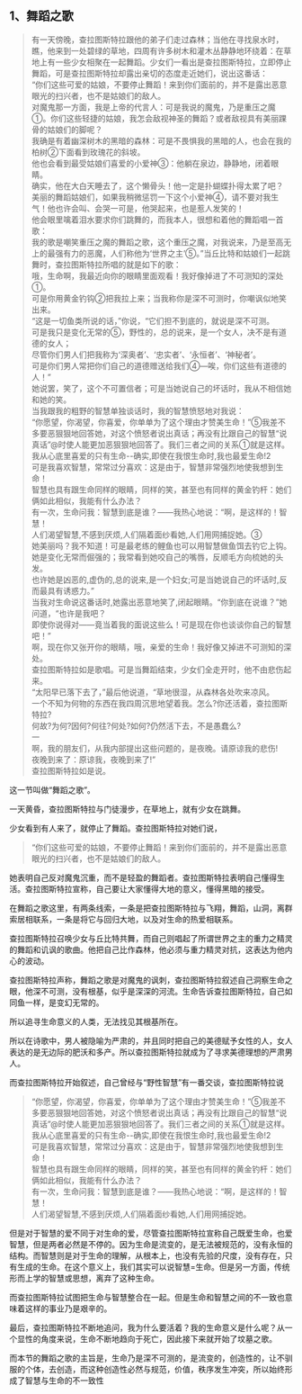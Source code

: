 <h2>1、舞蹈之歌</h2><blockquote data-pid="IouJq_J_">有一天傍晚，查拉图斯特拉跟他的弟子们走过森林；当他在寻找泉水时，瞧，他来到一处碧绿的草地，四周有许多树木和灌木丛静静地环绕着：在草地上有一些少女相聚在一起舞蹈。少女们一看出是查拉图斯特拉，立即停止舞蹈，可是查拉图斯特拉却露出亲切的态度走近她们，说出这番话：<br>“你们这些可爱的姑娘，不要停止舞蹈！来到你们面前的，并不是露出恶意眼光的扫兴者，也不是姑娘们的敌人。<br>对魔鬼那一方面，我是上帝的代言人：可是我说的魔鬼，乃是重压之魔①。你们这些轻捷的姑娘，我怎会敌视神圣的舞蹈？或者敌视具有美丽踝骨的姑娘们的脚呢？<br>我确是有着幽深树木的黑暗的森林：可是不畏惧我的黑暗的人，也会在我的柏树②下面看到玫瑰花的斜坡。<br>他也会看到最受姑娘们喜爱的小爱神③：他躺在泉边，静静地，闭着眼睛。<br>确实，他在大白天睡去了，这个懒骨头！他一定是扑蝴蝶扑得太累了吧？<br>美丽的舞蹈姑娘们，如果我稍微惩罚一下这个小爱神④，请不要对我生气！他也许会叫、会哭一可是，他哭起来，也是惹人发笑的！<br>他会眼里噙着泪水要求你们跳舞的，而我本人，很想和着他的舞蹈唱一首歌：<br>我的歌是嘲笑重压之魔的舞蹈之歌，这个重压之魔，对我说来，乃是至高无上的最强有力的恶魔，人们称他为‘世界之主’⑤。”当丘比特和姑娘们一起跳舞时，查拉图斯特拉所唱的就是如下的歌：<br>哦，生命啊，我最近向你的眼睛里面观看！我好像掉进了不可测知的深处①。<br>可是你用黄金钓钩②把我拉上来；当我称你是深不可测时，你嘲讽似地笑出来。<br>“这是一切鱼类所说的话，”你说，“它们担不到底的，就说是深不可测。<br>可是我只是变化无常的⑤，野性的，总的说来，是一个女人，决不是有道德的女人；<br>尽管你们男人们把我称为‘深奥者’、‘忠实者’、‘永恒者’、‘神秘者’。<br>可是你们男人常把你们自己的道德赠送给我们④—唉，你们这些有道德的人！”<br>她说罢，笑了，这个不可置信者；可是当她说自己的坏话时，我从不相信她和她的笑。<br>当我跟我的粗野的智慧单独谈话时，我的智慧愤怒地对我说：<br>“你愿望，你渴望，你喜爱，你单单为了这个理由才赞美生命！”⑤我差不多要恶狠狠地回答她，对这个愤怒者说出真话；再没有比跟自己的智慧“说真话”@时使人能更加恶狠狠地回答了。我们三者之间的关系①就是这样。我从心底里喜爱的只有生命--确实,即使在我恨生命时,我也最爱生命!2<br>可是我喜欢智慧，常常过分喜欢：这是由于，智慧非常强烈地使我想到生命！<br>智慧也具有跟生命同样的眼睛，同样的笑，甚至也有同样的黄金钓杆：她们俩如此相似，我能有什么办法？<br>有一次，生命问我：智慧到底是谁？——我热心地说：“啊，是这样的！智慧！<br>人们渴望智慧,不感到厌烦,人们隔着面纱看她,人们用网捕捉她。③<br>她美丽吗？我不知道！可是最老练的鲤鱼也可以用智慧做鱼饵去钓它上钩。<br>她是变化无常而倔强的；我常看到她咬自己的嘴唇，反顺毛方向梳她的头发。<br>也许她是凶恶的,虚伪的,总的说来,是一个妇女;可是当她说自己的坏话时,反而最具有诱惑力。”<br>当我对生命说这番话时,她露出恶意地笑了,闭起眼睛。“你到底在说谁？”她问道，“也许是我吧？<br>即使你说得对——竟当着我的面说这些么！可是现在你也谈谈你自己的智慧吧！”<br>啊，现在你又张开你的眼睛，哦，亲爱的生命！我好像又掉进不可测知的深处。<br>查拉图斯特拉如是歌唱。可是当舞蹈结束，少女们全走开时，他不由悲伤起来。<br>“太阳早已落下去了，”最后他说道，“草地很湿，从森林各处吹来凉风。<br>一个不知为何物的东西在我四周沉思地望着我。怎么?你还活着，查拉图斯特拉?<br>何故?为何?因何?何往?何处?如何?仍然活下去，不是愚蠢么?<br>一<br>啊，我的朋友们，从我内部提出这些问题的，是夜晚。请原谅我的悲伤!<br>夜晚到来了：原谅我，夜晚到来了!”<br>查拉图斯特拉如是说。</blockquote><p data-pid="D2E8w8JH">这一节叫做“舞蹈之歌”。</p><p data-pid="EUpb_LCu">一天黄昏，查拉图斯特拉与门徒漫步，在草地上，就有少女在跳舞。</p><p data-pid="8agzPQZd">少女看到有人来了，就停止了舞蹈。查拉图斯特拉对她们说，</p><blockquote data-pid="8rO0QDf-">“你们这些可爱的姑娘，不要停止舞蹈！来到你们面前的，并不是露出恶意眼光的扫兴者，也不是姑娘们的敌人。</blockquote><p data-pid="lQwCqKP2">她表明自己反对魔鬼沉重，而不是轻盈的舞蹈者。查拉图斯特拉表明自己懂得生活。查拉图斯特拉宣称，自己要让大家懂得大地的意义，懂得黑暗的接受。</p><p data-pid="SgLfIGu0">在舞蹈之歌这里，有两条线索，一条是把查拉图斯特拉与飞翔，舞蹈，山洞，离群索居相联系，一条是将它与回归大地，以及对生命的热爱相联系。</p><p data-pid="9fi36rdY">查拉图斯特拉召唤少女与丘比特共舞，而自己则唱起了所谓世界之主的重力之精灵的舞蹈和讥讽的歌曲。他把自己比作森林，他必须与重力精灵对抗，这表达为他内心的波动。</p><p data-pid="hVEI96h0">查拉图斯特拉声称，舞蹈之歌是对魔鬼的讽刺，查拉图斯特拉叙述自己洞察生命之眼，他深不可测，没有根基，似乎是深深的河流。生命告诉查拉图斯特拉，自己如同鱼一样，是变幻无常的。</p><p data-pid="InWhsQT1">所以追寻生命意义的人类，无法找见其根基所在。</p><p data-pid="t2Am2ZOJ">所以在诗歌中，男人被隐喻为严肃的，并且同时把自己的美德赋予女性的人，女人表达的是无边际的肥沃和多产。所以查拉图斯特拉就成为了寻求美德理想的严肃男人。</p><p data-pid="n6EDrarR">而查拉图斯特拉开始叙述，自己曾经与“野性智慧”有一番交谈，查拉图斯特拉说</p><blockquote data-pid="uXudJJsN">“你愿望，你渴望，你喜爱，你单单为了这个理由才赞美生命！”⑤我差不多要恶狠狠地回答她，对这个愤怒者说出真话；再没有比跟自己的智慧“说真话”@时使人能更加恶狠狠地回答了。我们三者之间的关系①就是这样。我从心底里喜爱的只有生命--确实,即使在我恨生命时,我也最爱生命!2<br>可是我喜欢智慧，常常过分喜欢：这是由于，智慧非常强烈地使我想到生命！<br>智慧也具有跟生命同样的眼睛，同样的笑，甚至也有同样的黄金钓杆：她们俩如此相似，我能有什么办法？<br>有一次，生命问我：智慧到底是谁？——我热心地说：“啊，是这样的！智慧！<br>人们渴望智慧,不感到厌烦,人们隔着面纱看她,人们用网捕捉她。</blockquote><p data-pid="Tm4PVVxM">但是对于智慧的爱不同于对生命的爱，尽管查拉图斯特拉宣称自己既爱生命，也爱智慧，但是两者必然是不停的。因为生命是流变的，是无法被规范的，没有永恒的结构。而智慧则是对于生命的理解，从根本上，也没有先验的尺度，没有存在，只有生成的生命。在这个意义上，我们其实可以说智慧=生命。但是另一方面，传统形而上学的智慧或思想，离弃了这种生命。</p><p data-pid="74qUzzC5">而查拉图斯特拉试图把生命与智慧整合在一起。但是生命和智慧之间的不一致也意味着这样的事业乃是艰辛的。</p><p data-pid="aq7hC6MQ">最后，查拉图斯特拉不断地追问，我为什么要活着？我的生命意义是什么呢？从一个显性的角度来说，生命不断地趋向于死亡，因此接下来就开始了坟墓之歌。</p><p data-pid="8j4tlJId">而本节的舞蹈之歌的主旨是，生命乃是深不可测的，是流变的，创造性的，让不驯服的个体，去创造，而这种创造性必然与规范，价值，秩序发生冲突，所以始终形成了智慧与生命的不一致性</p><p></p><p></p><p></p><p></p><p></p><p></p><p></p><p></p><p></p><p></p><p></p><p></p><p></p><p></p><p></p><p></p><p></p><p></p><p></p><p></p><p></p><p></p><p></p><p></p><p></p><p></p><p></p><p></p><p></p><p></p><p></p><p></p><p></p>